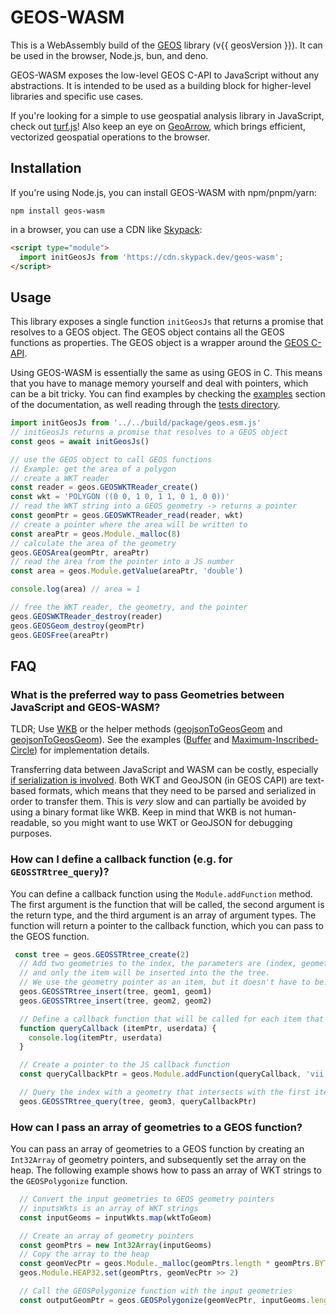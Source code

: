 <script setup>
import { data as geosVersion } from './index.data.js'
const changelogUrl = `https://github.com/libgeos/geos/blob/${geosVersion}/NEWS.md`
</script>

# GEOS-WASM

This is a WebAssembly build of the [GEOS](https://libgeos.org/) library (<a :href="changelogUrl" target="blank">v{{ geosVersion }}</a>). It can be used in the browser, Node.js, bun, and deno.

GEOS-WASM exposes the low-level GEOS C-API to JavaScript without any abstractions. It is intended to be used as a building block for higher-level libraries and specific use cases.

If you're looking for a simple to use geospatial analysis library in JavaScript, check out [turf.js](https://turfjs.org/)! Also keep an eye on [GeoArrow](https://github.com/kylebarron/geoarrow-rs), which brings efficient, vectorized geospatial operations to the browser.

## Installation

If you're using Node.js, you can install GEOS-WASM with npm/pnpm/yarn:

```
npm install geos-wasm
```

in a browser, you can use a CDN like [Skypack](https://www.skypack.dev/view/geos-wasm):

```html
<script type="module">
  import initGeosJs from 'https://cdn.skypack.dev/geos-wasm';
</script>
```

## Usage

This library exposes a single function `initGeosJs` that returns a promise that resolves to a GEOS object. The GEOS object contains all the GEOS functions as properties. The GEOS object is a wrapper around the [GEOS C-API](https://libgeos.org/doxygen/geos__c_8h.html).

Using GEOS-WASM is essentially the same as using GEOS in C. This means that you have to manage memory yourself and deal with pointers, which can be a bit tricky. You can find examples by checking the [examples](/examples/buffer) section of the documentation, as well reading through the [tests directory](https://github.com/chrispahm/geos-wasm/test/tests).

```js
import initGeosJs from '../../build/package/geos.esm.js'
// initGeosJs returns a promise that resolves to a GEOS object
const geos = await initGeosJs()

// use the GEOS object to call GEOS functions
// Example: get the area of a polygon
// create a WKT reader
const reader = geos.GEOSWKTReader_create()
const wkt = 'POLYGON ((0 0, 1 0, 1 1, 0 1, 0 0))'
// read the WKT string into a GEOS geometry -> returns a pointer
const geomPtr = geos.GEOSWKTReader_read(reader, wkt)
// create a pointer where the area will be written to
const areaPtr = geos.Module._malloc(8)
// calculate the area of the geometry
geos.GEOSArea(geomPtr, areaPtr)
// read the area from the pointer into a JS number
const area = geos.Module.getValue(areaPtr, 'double')

console.log(area) // area = 1

// free the WKT reader, the geometry, and the pointer
geos.GEOSWKTReader_destroy(reader)
geos.GEOSGeom_destroy(geomPtr)
geos.GEOSFree(areaPtr)
```

## FAQ

### What is the preferred way to pass Geometries between JavaScript and GEOS-WASM?

TLDR; Use [WKB](https://libgeos.org/specifications/wkb/) or the helper methods ([geojsonToGeosGeom](./functions/geojsonToGeosGeom.html) and [geojsonToGeosGeom](./functions/geosGeomToGeojson.html)). See the examples ([Buffer](./examples/buffer.html) and [Maximum-Inscribed-Circle](./examples/maximum-inscribed-circle.html)) for implementation details.

Transferring data between JavaScript and WASM can be costly, especially [if serialization is involved](https://kylebarron.dev/blog/geos-wasm#serialization-is-costly). Both WKT and GeoJSON (in GEOS CAPI) are text-based formats, which means that they need to be parsed and serialized in order to transfer them. This is *very* slow and can partially be avoided by using a binary format like WKB. Keep in mind that WKB is not human-readable, so you might want to use WKT or GeoJSON for debugging purposes.

### How can I define a callback function (e.g. for `GEOSSTRtree_query`)?

You can define a callback function using the `Module.addFunction` method. The first argument is the function that will be called, the second argument is the return type, and the third argument is an array of argument types. The function will return a pointer to the callback function, which you can pass to the GEOS function.

```js
 const tree = geos.GEOSSTRtree_create(2)
  // Add two geometries to the index, the parameters are (index, geometry, item),
  // and only the item will be inserted into the the tree.
  // We use the geometry pointer as an item, but it doesn't have to be.
  geos.GEOSSTRtree_insert(tree, geom1, geom1)
  geos.GEOSSTRtree_insert(tree, geom2, geom2)

  // Define a callback function that will be called for each item that intersects with the query geometry
  function queryCallback (itemPtr, userdata) {
    console.log(itemPtr, userdata)    
  }

  // Create a pointer to the JS callback function
  const queryCallbackPtr = geos.Module.addFunction(queryCallback, 'vii')

  // Query the index with a geometry that intersects with the first item
  geos.GEOSSTRtree_query(tree, geom3, queryCallbackPtr)
  ```

### How can I pass an array of geometries to a GEOS function?

You can pass an array of geometries to a GEOS function by creating an `Int32Array` of geometry pointers,
and subsequently set the array on the heap. The following example shows how to pass an array of WKT strings to the `GEOSPolygonize` function.

```js
  // Convert the input geometries to GEOS geometry pointers
  // inputsWkts is an array of WKT strings
  const inputGeoms = inputWkts.map(wktToGeom)

  // Create an array of geometry pointers
  const geomPtrs = new Int32Array(inputGeoms)
  // Copy the array to the heap
  const geomVecPtr = geos.Module._malloc(geomPtrs.length * geomPtrs.BYTES_PER_ELEMENT)
  geos.Module.HEAP32.set(geomPtrs, geomVecPtr >> 2)

  // Call the GEOSPolygonize function with the input geometries
  const outputGeomPtr = geos.GEOSPolygonize(geomVecPtr, inputGeoms.length)
```